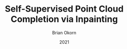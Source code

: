 ---
layout: post
title:  "Self-Supervised Point Cloud Completion via Inpainting"
date:   2021
image: /images/bmvc2-2021.gif
categories: research
author: "Brian Okorn"
authors: Himangi Mittal, <strong>Brian Okorn</strong>, Arpit Jangid, David Held
award: <award>Oral presentation</award> (Selection rate 3.3%)
bib: "@article{mittal2021self,\n  title={Self-Supervised Point Cloud Completion\
    \ via Inpainting},\n  author={Mittal, Himangi and Okorn, Brian and Jangid, Arpit\
    \ and Held, David},\n  journal={British Machine Vision Conference (BMVC), 2021},\n\
    \  year={2021}\n}"
pdf: https://arxiv.org/pdf/2111.10701.pdf
video: https://www.bmvc2021-virtualconference.com/conference/papers/paper_0443.html
site: https://self-supervised-completion-inpainting.github.io/
venue: British Machine Vision Conference (BMVC)
---